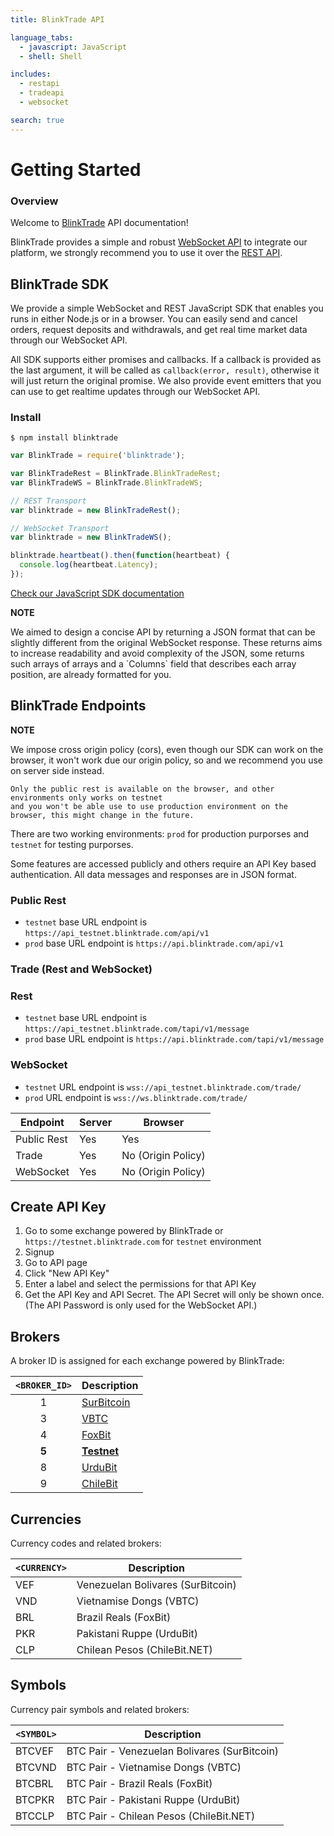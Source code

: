 ```yaml
---
title: BlinkTrade API

language_tabs:
  - javascript: JavaScript
  - shell: Shell

includes:
  - restapi
  - tradeapi
  - websocket

search: true
---
```


# Getting Started

### Overview

Welcome to [BlinkTrade](https://blinktrade.com) API documentation!

BlinkTrade provides a simple and robust [WebSocket API](#websocket-api) to integrate our platform,
we strongly recommend you to use it over the [REST API](#public-rest-api).

## BlinkTrade SDK

We provide a simple WebSocket and REST JavaScript SDK that enables you runs in either Node.js or in a browser.
You can easily send and cancel orders, request deposits and withdrawals, and get real time market data through our WebSocket API.

All SDK supports either promises and callbacks.
If a callback is provided as the last argument, it will be called as `callback(error, result)`,
otherwise it will just return the original promise. We also provide event emitters that you can
use to get realtime updates through our WebSocket API.


### Install

`$ npm install blinktrade`

```javascript
var BlinkTrade = require('blinktrade');

var BlinkTradeRest = BlinkTrade.BlinkTradeRest;
var BlinkTradeWS = BlinkTrade.BlinkTradeWS;

// REST Transport
var blinktrade = new BlinkTradeRest();

// WebSocket Transport
var blinktrade = new BlinkTradeWS();

blinktrade.heartbeat().then(function(heartbeat) {
  console.log(heartbeat.Latency);
});

```

[Check our JavaScript SDK documentation](https://github.com/blinktrade/BlinkTradeJS)

<aside class="notice">
  <b>NOTE</b>
  <p>
    We aimed to design a concise API by returning a JSON format that can be slightly different from the original WebSocket response.
    These returns aims to increase readability and avoid complexity of the JSON, some returns such arrays of arrays and a `Columns`
    field that describes each array position, are already formatted for you.
  </p>
</aside>

## BlinkTrade Endpoints

<aside class="warning">
  <b>NOTE</b>
  <p>
    We impose cross origin policy (cors), even though our SDK can work on the browser,
    it won't work due our origin policy, so and we recommend you use on server side instead.

    Only the public rest is available on the browser, and other environments only works on testnet
    and you won't be able use to use production environment on the browser, this might change in the future.
  </p>
</aside>

There are two working environments: `prod` for production purporses and `testnet` for testing purporses.

Some features are accessed publicly and others require an API Key based authentication.
All data messages and responses are in JSON format.

### Public Rest

* `testnet` base URL endpoint is `https://api_testnet.blinktrade.com/api/v1`
* `prod` base URL endpoint is `https://api.blinktrade.com/api/v1`

### Trade (Rest and WebSocket)

### Rest

* `testnet` base URL endpoint is `https://api_testnet.blinktrade.com/tapi/v1/message`
* `prod` base URL endpoint is `https://api.blinktrade.com/tapi/v1/message`

### WebSocket

* `testnet` URL endpoint is `wss://api_testnet.blinktrade.com/trade/`
* `prod` URL endpoint is `wss://ws.blinktrade.com/trade/`

| Endpoint    | Server | Browser
|-------------|--------|--------------------
| Public Rest | Yes    | Yes
| Trade       | Yes    | No (Origin Policy)
| WebSocket   | Yes    | No (Origin Policy)

## Create API Key

1. Go to some exchange powered by BlinkTrade or `https://testnet.blinktrade.com` for `testnet` environment
2. Signup
3. Go to API page
4. Click "New API Key"
4. Enter a label and select the permissions for that API Key
5. Get the API Key and API Secret. The API Secret will only be shown once. (The API Password is only used for the WebSocket API.)

## Brokers

A broker ID is assigned for each exchange powered by BlinkTrade:

| `<BROKER_ID>` |  Description
|:-------------:|-----------------------------------------------
|       1       | [SurBitcoin](https://surbitcoin.com)
|       3       | [VBTC](https://vbtc.vn)
|       4       | [FoxBit](https://foxbit.com.br)
|     **5**     | [**Testnet**](https://testnet.blinktrade.com/)
|       8       | [UrduBit](https://urdubit.com/)
|       9       | [ChileBit](https://chilebit.net)


## Currencies

Currency codes and related brokers:

`<CURRENCY>` | Description
-------------|------------
VEF          | Venezuelan Bolivares (SurBitcoin)
VND          | Vietnamise Dongs (VBTC)
BRL          | Brazil Reals (FoxBit)
PKR          | Pakistani Ruppe (UrduBit)
CLP          | Chilean Pesos (ChileBit.NET)

## Symbols

Currency pair symbols and related brokers:

`<SYMBOL>` | Description
-----------|------------
BTCVEF     | BTC Pair - Venezuelan Bolivares (SurBitcoin)
BTCVND     | BTC Pair - Vietnamise Dongs (VBTC)
BTCBRL     | BTC Pair - Brazil Reals (FoxBit)
BTCPKR     | BTC Pair - Pakistani Ruppe (UrduBit)
BTCCLP     | BTC Pair - Chilean Pesos (ChileBit.NET)
